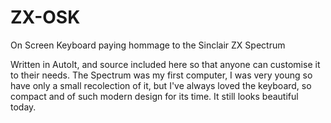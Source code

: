 # ZX-OSK
On Screen Keyboard paying hommage to the Sinclair ZX Spectrum

Written in AutoIt, and source included here so that anyone can customise it to their needs.
The Spectrum was my first computer, I was very young so have only a small recolection of it, but I've always loved the keyboard, so compact and of such modern design for its time. It still looks beautiful today.
